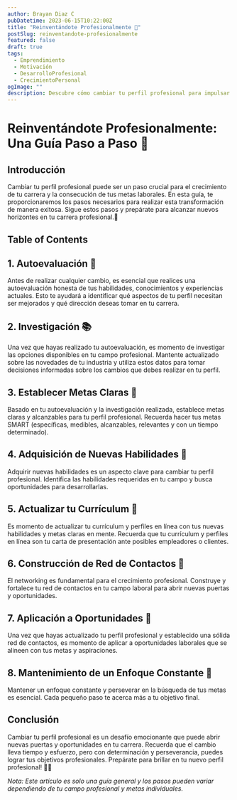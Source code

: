 ```yaml
---
author: Brayan Diaz C
pubDatetime: 2023-06-15T10:22:00Z
title: "Reinventándote Profesionalmente 🔄"
postSlug: reinventandote-profesionalmente
featured: false
draft: true
tags:
  - Emprendimiento
  - Motivación
  - DesarrolloProfesional
  - CrecimientoPersonal
ogImage: ""
description: Descubre cómo cambiar tu perfil profesional para impulsar tu carrera. Desde la autoevaluación hasta la aplicación a nuevas oportunidades.
---
```


# Reinventándote Profesionalmente: Una Guía Paso a Paso 🔄

## Introducción

Cambiar tu perfil profesional puede ser un paso crucial para el crecimiento de tu carrera y la consecución de tus metas laborales. En esta guía, te proporcionaremos los pasos necesarios para realizar esta transformación de manera exitosa. Sigue estos pasos y prepárate para alcanzar nuevos horizontes en tu carrera profesional.🚀

## Table of Contents

## 1. Autoevaluación 🤔

Antes de realizar cualquier cambio, es esencial que realices una autoevaluación honesta de tus habilidades, conocimientos y experiencias actuales. Esto te ayudará a identificar qué aspectos de tu perfil necesitan ser mejorados y qué dirección deseas tomar en tu carrera.

## 2. Investigación 📚

Una vez que hayas realizado tu autoevaluación, es momento de investigar las opciones disponibles en tu campo profesional. Mantente actualizado sobre las novedades de tu industria y utiliza estos datos para tomar decisiones informadas sobre los cambios que debes realizar en tu perfil.

## 3. Establecer Metas Claras 🎯

Basado en tu autoevaluación y la investigación realizada, establece metas claras y alcanzables para tu perfil profesional. Recuerda hacer tus metas SMART (específicas, medibles, alcanzables, relevantes y con un tiempo determinado).

## 4. Adquisición de Nuevas Habilidades 🌟

Adquirir nuevas habilidades es un aspecto clave para cambiar tu perfil profesional. Identifica las habilidades requeridas en tu campo y busca oportunidades para desarrollarlas.

## 5. Actualizar tu Currículum 📄

Es momento de actualizar tu currículum y perfiles en línea con tus nuevas habilidades y metas claras en mente. Recuerda que tu currículum y perfiles en línea son tu carta de presentación ante posibles empleadores o clientes.

## 6. Construcción de Red de Contactos 👥

El networking es fundamental para el crecimiento profesional. Construye y fortalece tu red de contactos en tu campo laboral para abrir nuevas puertas y oportunidades.

## 7. Aplicación a Oportunidades 📩

Una vez que hayas actualizado tu perfil profesional y establecido una sólida red de contactos, es momento de aplicar a oportunidades laborales que se alineen con tus metas y aspiraciones.

## 8. Mantenimiento de un Enfoque Constante 🚀

Mantener un enfoque constante y perseverar en la búsqueda de tus metas es esencial. Cada pequeño paso te acerca más a tu objetivo final.

## Conclusión

Cambiar tu perfil profesional es un desafío emocionante que puede abrir nuevas puertas y oportunidades en tu carrera. Recuerda que el cambio lleva tiempo y esfuerzo, pero con determinación y perseverancia, puedes lograr tus objetivos profesionales. Prepárate para brillar en tu nuevo perfil profesional! 💼✨

_Nota: Este artículo es solo una guía general y los pasos pueden variar dependiendo de tu campo profesional y metas individuales._
